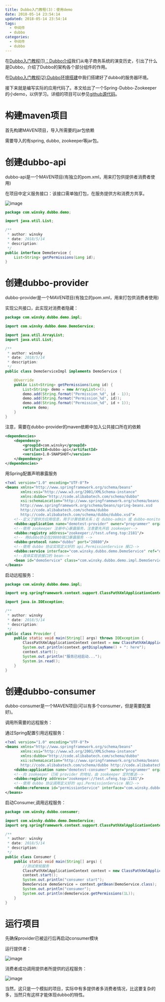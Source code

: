 ```yaml
---
title: Dubbo入门教程(3)：使用demo
date: 2018-05-14 23:54:14
updated: 2018-05-14 23:54:14
tags:
  - 中间件
  - dubbo
categories: 
  - 中间件
  - dubbo
---
```


在[Dubbo入门教程(1)：Dubbo介绍][1]我们从电子商务系统的演变历史，引出了什么是Dubbo，介绍了Dubbo的架构各个部分组件的作用。

在[Dubbo入门教程(2):Dubbo环境搭建][2]中我们搭建好了dubbo的服务器环境。

接下来就是编写实际的应用代码了。本文给出了一个Spring-Dubbo-Zookeeper的小demo，以供学习。详细的项目可以参见[github源代码][3]。

<!-- more -->

# 构建maven项目
首先构建MAVEN项目，导入所需要的jar包依赖

需要导入的有spring, dubbo, zookeeper等jar包。 

# 创建dubbo-api
dubbo-api是一个MAVEN项目(有独立的pom.xml，用来打包供提供者消费者使用)

在项目中定义服务接口：该接口需单独打包，在服务提供方和消费方共享。 

![image](https://pic.winsky.wang/images/2018/05/14/dubbo-api.png)

```Java
package com.winsky.dubbo.demo;

import java.util.List;

/**
 * author: winsky
 * date: 2018/5/14
 * description:
 */
public interface DemoService {
    List<String> getPermissions(Long id);
}
```

# 创建dubbo-provider
dubbo-provider是一个MAVEN项目(有独立的pom.xml，用来打包供消费者使用)

实现公共接口，此实现对消费者隐藏：

```Java
package com.winsky.dubbo.demo.impl;

import com.winsky.dubbo.demo.DemoService;

import java.util.ArrayList;
import java.util.List;

/**
 * author: winsky
 * date: 2018/5/14
 * description:
 */
public class DemoServiceImpl implements DemoService {

    @Override
    public List<String> getPermissions(Long id) {
        List<String> demo = new ArrayList<>();
        demo.add(String.format("Permission_%d", id - 1));
        demo.add(String.format("Permission_%d", id));
        demo.add(String.format("Permission_%d", id + 1));
        return demo;
    }
}
```

注意，需要在dubbo-provider的maven依赖中加入公共接口所在的依赖
```xml
<dependencies>
    <dependency>
        <groupId>com.winsky</groupId>
        <artifactId>dubbo-api</artifactId>
        <version>1.0-SNAPSHOT</version>
    </dependency>
</dependencies>
```

用Spring配置声明暴露服务
```xml
<?xml version="1.0" encoding="UTF-8"?>
<beans xmlns="http://www.springframework.org/schema/beans"
       xmlns:xsi="http://www.w3.org/2001/XMLSchema-instance"
       xmlns:dubbo="http://code.alibabatech.com/schema/dubbo"
       xsi:schemaLocation="http://www.springframework.org/schema/beans
       http://www.springframework.org/schema/beans/spring-beans.xsd
       http://code.alibabatech.com/schema/dubbo
       http://code.alibabatech.com/schema/dubbo/dubbo.xsd">
    <!--定义了提供方应用信息，用于计算依赖关系；在 dubbo-admin 或 dubbo-monitor 会显示这个名字，方便辨识-->
    <dubbo:application name="demotest-provider" owner="programmer" organization="dubbox"/>
    <!--使用 zookeeper 注册中心暴露服务，注意要先开启 zookeeper-->
    <dubbo:registry address="zookeeper://test.ufeng.top:2181"/>
    <!-- 用dubbo协议在20880端口暴露服务 -->
    <dubbo:protocol name="dubbo" port="20880"/>
    <!--使用 dubbo 协议实现定义好的 api.PermissionService 接口-->
    <dubbo:service interface="com.winsky.dubbo.demo.DemoService" ref="demoService" protocol="dubbo"/>
    <!--具体实现该接口的 bean-->
    <bean id="demoService" class="com.winsky.dubbo.demo.impl.DemoServiceImpl"/>
</beans>
```

启动远程服务：
```Java
package com.winsky.dubbo.demo.impl;

import org.springframework.context.support.ClassPathXmlApplicationContext;

import java.io.IOException;

/**
 * author: winsky
 * date: 2018/5/14
 * description:
 */
public class Provider {
    public static void main(String[] args) throws IOException {
        ClassPathXmlApplicationContext context = new ClassPathXmlApplicationContext("provider.xml");
        System.out.println(context.getDisplayName() + ": here");
        context.start();
        System.out.println("服务已经启动...");
        System.in.read();
    }
}
```

# 创建dubbo-consumer
dubbo-consumer是一个MAVEN项目(可以有多个consumer，但是需要配置好)。

调用所需要的远程服务：

通过Spring配置引用远程服务：
```xml
<?xml version="1.0" encoding="UTF-8"?>
<beans xmlns="http://www.springframework.org/schema/beans"
       xmlns:xsi="http://www.w3.org/2001/XMLSchema-instance"
       xmlns:dubbo="http://code.alibabatech.com/schema/dubbo"
       xsi:schemaLocation="http://www.springframework.org/schema/beans http://www.springframework.org/schema/beans/spring-beans.xsd
       http://code.alibabatech.com/schema/dubbo http://code.alibabatech.com/schema/dubbo/dubbo.xsd">
    <dubbo:application name="demotest-consumer" owner="programmer" organization="dubbox"/>
    <!--向 zookeeper 订阅 provider 的地址，由 zookeeper 定时推送-->
    <dubbo:registry address="zookeeper://test.ufeng.top:2181"/>
    <!--使用 dubbo 协议调用定义好的 api.PermissionService 接口-->
    <dubbo:reference id="permissionService" interface="com.winsky.dubbo.demo.DemoService"/>
</beans>
```

启动Consumer,调用远程服务：
```Java
package com.winsky.dubbo.consumer;

import com.winsky.dubbo.demo.DemoService;
import org.springframework.context.support.ClassPathXmlApplicationContext;

/**
 * author: winsky
 * date: 2018/5/14
 * description:
 */
public class Consumer {
    public static void main(String[] args) {
        //测试常规服务
        ClassPathXmlApplicationContext context = new ClassPathXmlApplicationContext("consumer.xml");
        context.start();
        System.out.println("consumer start");
        DemoService demoService = context.getBean(DemoService.class);
        System.out.println("consumer");
        System.out.println(demoService.getPermissions(1L));
    }
}
```

# 运行项目
先确保provider已被运行后再启动consumer模块

运行提供者：

![image](https://pic.winsky.wang/images/2018/05/14/provider.png)

消费者成功调用提供者所提供的远程服务： 

![image](https://pic.winsky.wang/images/2018/05/14/consumer.png)


当然，这只是一个模拟的项目，实际中有多提供者多消费者情况，比这要复杂的多，当然只有这样才能体现dubbo的特性。


[1]: https://blog.winsky.wang/中间件/dubbo/Dubbo入门教程(1)：Dubbo介绍/ "Dubbo入门教程(1)：Dubbo介绍"
[2]: https://blog.winsky.wang/中间件/dubbo/Dubbo入门教程(2)：Dubbo环境搭建/ "Dubbo入门教程(2):Dubbo环境搭建"
[3]: https://github.com/winsky94/dubbo_demo "github源代码"